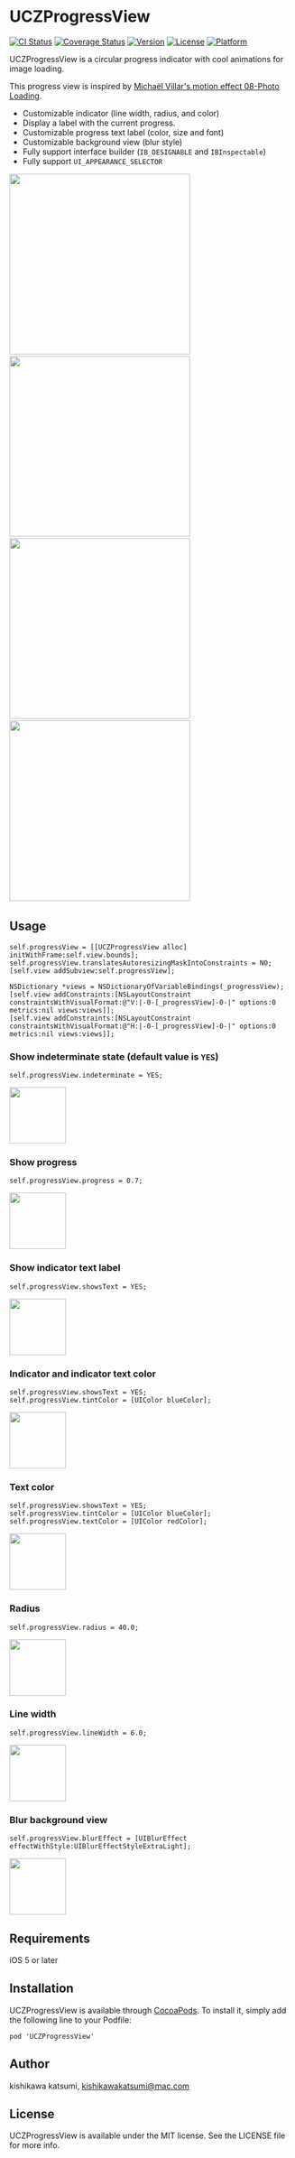 # UCZProgressView
[![CI Status](http://img.shields.io/travis/kishikawakatsumi/UCZProgressView.svg?style=flat)](https://travis-ci.org/kishikawakatsumi/UCZProgressView)
[![Coverage Status](https://img.shields.io/coveralls/kishikawakatsumi/UCZProgressView.svg?style=flat)](https://coveralls.io/r/kishikawakatsumi/UCZProgressView?branch=master)
[![Version](https://img.shields.io/cocoapods/v/UCZProgressView.svg?style=flat)](http://cocoadocs.org/docsets/UCZProgressView)
[![License](https://img.shields.io/cocoapods/l/UCZProgressView.svg?style=flat)](http://cocoadocs.org/docsets/UCZProgressView)
[![Platform](https://img.shields.io/cocoapods/p/UCZProgressView.svg?style=flat)](http://cocoadocs.org/docsets/UCZProgressView)

UCZProgressView is a circular progress indicator with cool animations for image loading.

This progress view is inspired by [Michaël Villar's motion effect 08-Photo Loading](http://www.michaelvillar.com/motion).

- Customizable indicator (line width, radius, and color)
- Display a label with the current progress.
- Customizable progress text label (color, size and font)
- Customizable background view (blur style)
- Fully support interface builder (`IB_DESIGNABLE` and `IBInspectable`)
- Fully support `UI_APPEARANCE_SELECTOR`

<img src="https://raw.githubusercontent.com/kishikawakatsumi/UCZProgressView/master/Screenshots/movie1.gif" width="320px" />&nbsp;
<img src="https://raw.githubusercontent.com/kishikawakatsumi/UCZProgressView/master/Screenshots/movie2.gif" width="320px" />&nbsp;
<img src="https://raw.githubusercontent.com/kishikawakatsumi/UCZProgressView/master/Screenshots/movie3.gif" width="320px" />&nbsp;
<img src="https://raw.githubusercontent.com/kishikawakatsumi/UCZProgressView/master/Screenshots/movie4.gif" width="320px" />&nbsp;

## Usage

```objc
self.progressView = [[UCZProgressView alloc] initWithFrame:self.view.bounds];
self.progressView.translatesAutoresizingMaskIntoConstraints = NO;
[self.view addSubview:self.progressView];

NSDictionary *views = NSDictionaryOfVariableBindings(_progressView);
[self.view addConstraints:[NSLayoutConstraint constraintsWithVisualFormat:@"V:|-0-[_progressView]-0-|" options:0 metrics:nil views:views]];
[self.view addConstraints:[NSLayoutConstraint constraintsWithVisualFormat:@"H:|-0-[_progressView]-0-|" options:0 metrics:nil views:views]];
```

### Show indeterminate state (default value is `YES`)

```objc
self.progressView.indeterminate = YES;
```

<img src="https://raw.githubusercontent.com/kishikawakatsumi/UCZProgressView/master/Screenshots/indeterminate.gif" width="100px" />

### Show progress

```objc
self.progressView.progress = 0.7;
```

<img src="https://raw.githubusercontent.com/kishikawakatsumi/UCZProgressView/master/Screenshots/progress.png" width="100px" />

### Show indicator text label

```objc
self.progressView.showsText = YES;
```

<img src="https://raw.githubusercontent.com/kishikawakatsumi/UCZProgressView/master/Screenshots/showsText.png" width="100px" />

### Indicator and indicator text color

```objc
self.progressView.showsText = YES;
self.progressView.tintColor = [UIColor blueColor];
```

<img src="https://raw.githubusercontent.com/kishikawakatsumi/UCZProgressView/master/Screenshots/tintColor.png" width="100px" />

### Text color

```objc
self.progressView.showsText = YES;
self.progressView.tintColor = [UIColor blueColor];
self.progressView.textColor = [UIColor redColor];
```

<img src="https://raw.githubusercontent.com/kishikawakatsumi/UCZProgressView/master/Screenshots/textColor.png" width="100px" />

### Radius

```objc
self.progressView.radius = 40.0;
```

<img src="https://raw.githubusercontent.com/kishikawakatsumi/UCZProgressView/master/Screenshots/radius.png" width="100px" />

### Line width

```objc
self.progressView.lineWidth = 6.0;
```

<img src="https://raw.githubusercontent.com/kishikawakatsumi/UCZProgressView/master/Screenshots/lineWidth.png" width="100px" />

### Blur background view

```objc
self.progressView.blurEffect = [UIBlurEffect effectWithStyle:UIBlurEffectStyleExtraLight];
```

<img src="https://raw.githubusercontent.com/kishikawakatsumi/UCZProgressView/master/Screenshots/blur.png" width="100px" />

## Requirements

iOS 5 or later

## Installation

UCZProgressView is available through [CocoaPods](http://cocoapods.org). To install
it, simply add the following line to your Podfile:

`pod 'UCZProgressView'`

## Author

kishikawa katsumi, kishikawakatsumi@mac.com

## License

UCZProgressView is available under the MIT license. See the LICENSE file for more info.
